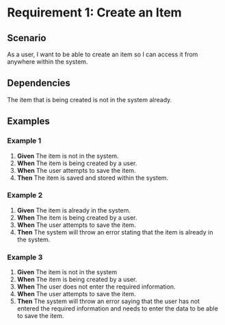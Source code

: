 # Requirement 1: Create an Item

## Scenario

As a user, I want to be able to create an item so I can access it from anywhere within the system.

## Dependencies

The item that is being created is not in the system already.

## Examples

### Example 1

1. **Given** The item is not in the system.
2. **When** The item is being created by a user.
3. **When** The user attempts to save the item.
4. **Then** The item is saved and stored within the system.

### Example 2

1. **Given** The item is already in the system.
2. **When** The item is being created by a user.
3. **When** The user attempts to save the item.
4. **Then** The system will throw an error stating that the item is already in the system.

### Example 3

1. **Given** The item is not in the system
2. **When** The item is being created by a user.
3. **When** The user does not enter the required information.
4. **When** The user attempts to save the item.
5. **Then** The system will throw an error saying that the user has not entered the required information and needs to enter the data to be able to save the item.

